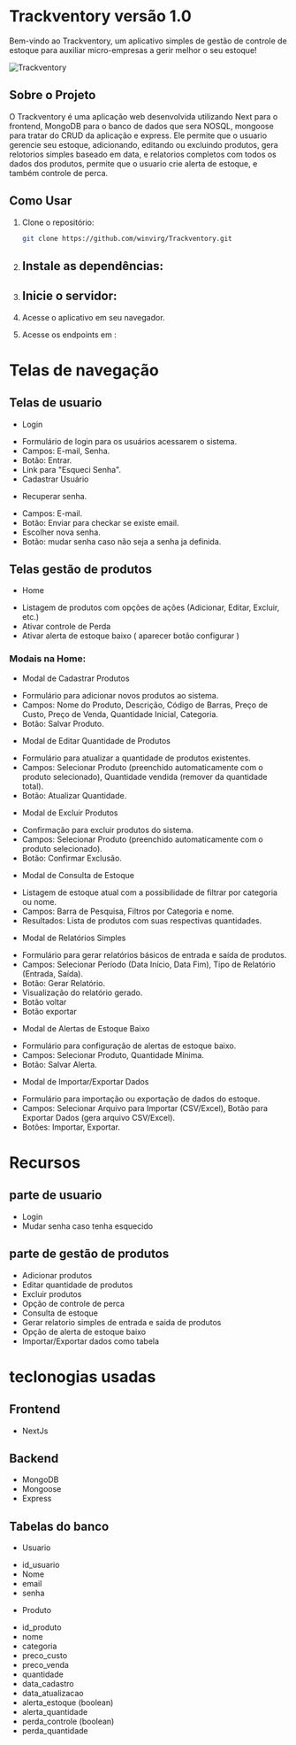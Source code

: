 # Trackventory versão 1.0

Bem-vindo ao Trackventory, um aplicativo simples de gestão de controle de estoque para auxiliar micro-empresas a gerir melhor o seu estoque!

![Trackventory](./task-tracker/src/assets/icon.png)

## Sobre o Projeto

O Trackventory é uma aplicação web desenvolvida utilizando Next para o frontend, MongoDB para o banco de dados que sera NOSQL, mongoose para tratar do CRUD da aplicação e express. Ele permite que o usuario gerencie seu estoque, adicionando, editando ou excluindo produtos, gera relotorios simples baseado em data, e relatorios completos com todos os dados dos produtos, permite que o usuario crie alerta de estoque, e também controle de perca.

## Como Usar

1. Clone o repositório:
   ```bash
   git clone https://github.com/winvirg/Trackventory.git

2. Instale as dependências:
   - 
3. Inicie o servidor:
   - 

4. Acesse o aplicativo em seu navegador.

5. Acesse os endpoints em :
   

# Telas de navegação

## Telas de usuario
- Login
 * Formulário de login para os usuários acessarem o sistema.
 * Campos: E-mail, Senha.
 * Botão: Entrar.
 * Link para "Esqueci Senha".
 * Cadastrar Usuário

- Recuperar senha.
 * Campos: E-mail.
 * Botão: Enviar para checkar se existe email.
 * Escolher nova senha.
 * Botão: mudar senha caso não seja a senha ja definida.

## Telas gestão de produtos
- Home
 * Listagem de produtos com opções de ações (Adicionar, Editar, Excluir, etc.)
 * Ativar controle de Perda
 * Ativar alerta de estoque baixo ( aparecer botão configurar )

 ### Modais na Home:

 - Modal de Cadastrar Produtos
 * Formulário para adicionar novos produtos ao sistema.
 * Campos: Nome do Produto, Descrição, Código de Barras, Preço de Custo, Preço de Venda, Quantidade Inicial, Categoria.
 * Botão: Salvar Produto.

 - Modal de Editar Quantidade de Produtos
 * Formulário para atualizar a quantidade de produtos existentes.
 * Campos: Selecionar Produto (preenchido automaticamente com o produto selecionado), Quantidade vendida (remover da quantidade total).
 * Botão: Atualizar Quantidade.

 - Modal de Excluir Produtos
 * Confirmação para excluir produtos do sistema.
 * Campos: Selecionar Produto (preenchido automaticamente com o produto selecionado).
 * Botão: Confirmar Exclusão.

 - Modal de Consulta de Estoque
 * Listagem de estoque atual com a possibilidade de filtrar por categoria ou nome.
 * Campos: Barra de Pesquisa, Filtros por Categoria e nome.
 * Resultados: Lista de produtos com suas respectivas quantidades.

 - Modal de Relatórios Simples
 * Formulário para gerar relatórios básicos de entrada e saída de produtos.
 * Campos: Selecionar Período (Data Início, Data Fim), Tipo de Relatório (Entrada, Saída).
 * Botão: Gerar Relatório.
 * Visualização do relatório gerado.
 * Botão voltar
 * Botão exportar

 - Modal de Alertas de Estoque Baixo
 * Formulário para configuração de alertas de estoque baixo.
 * Campos: Selecionar Produto, Quantidade Mínima.
 * Botão: Salvar Alerta.

 - Modal de Importar/Exportar Dados
 * Formulário para importação ou exportação de dados do estoque.
 * Campos: Selecionar Arquivo para Importar (CSV/Excel), Botão para Exportar Dados (gera arquivo CSV/Excel).
 * Botões: Importar, Exportar.

# Recursos
 ## parte de usuario
- Login
- Mudar senha caso tenha esquecido

## parte de gestão de produtos
- Adicionar produtos
- Editar quantidade de produtos
- Excluir produtos
- Opção de controle de perca
- Consulta de estoque
- Gerar relatorio simples de entrada e saida de produtos
- Opção de alerta de estoque baixo
- Importar/Exportar dados como tabela

# teclonogias usadas 
## Frontend
- NextJs

## Backend
- MongoDB
- Mongoose
- Express

## Tabelas do banco

- Usuario
* id_usuario
* Nome
* email
* senha

- Produto
* id_produto
* nome
* categoria
* preco_custo
* preco_venda
* quantidade
* data_cadastro
* data_atualizacao
* alerta_estoque (boolean)
* alerta_quantidade
* perda_controle (boolean)
* perda_quantidade
